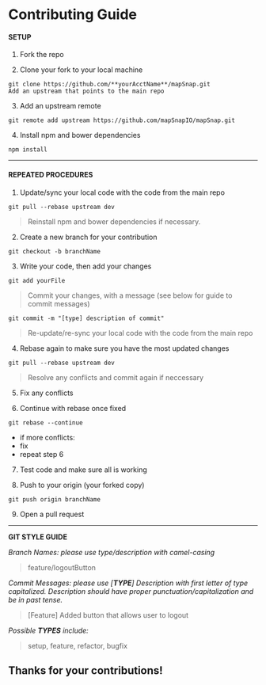 # Contributing Guide

#### SETUP

1) Fork the repo

2) Clone your fork to your local machine

~~~~
git clone https://github.com/**yourAcctName**/mapSnap.git
Add an upstream that points to the main repo
~~~~

3) Add an upstream remote

~~~~
git remote add upstream https://github.com/mapSnapIO/mapSnap.git
~~~~

4) Install npm and bower dependencies

~~~~
npm install
~~~~
---------------------------

#### REPEATED PROCEDURES

1) Update/sync your local code with the code from the main repo

~~~~
git pull --rebase upstream dev
~~~~

> Reinstall npm and bower dependencies if necessary.

2) Create a new branch for your contribution

~~~~
git checkout -b branchName
~~~~

3) Write your code, then add your changes

~~~~
git add yourFile
~~~~
>Commit your changes, with a message (see below for guide to commit messages)

~~~~
git commit -m "[type] description of commit"
~~~~
>Re-update/re-sync your local code with the code from the main repo

4) Rebase again to make sure you have the most updated changes

~~~~
git pull --rebase upstream dev
~~~~
>Resolve any conflicts and commit again if neccessary

5) Fix any conflicts

6) Continue with rebase once fixed
~~~~
git rebase --continue
~~~~
* if more conflicts:
* fix
* repeat step 6

7) Test code and make sure all is working

8) Push to your origin (your forked copy)

~~~~
git push origin branchName
~~~~

9) Open a pull request

---------------------------
**GIT STYLE GUIDE**

*Branch Names: please use type/description with camel-casing*
>feature/logoutButton

*Commit Messages: please use [**TYPE**] Description with first letter of type capitalized. Description should have proper punctuation/capitalization and be in past tense.*
> [Feature] Added button that allows user to logout

*Possible **TYPES** include:*
>setup, feature, refactor, bugfix

## Thanks for your contributions!
